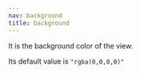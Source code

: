```yaml
---
nav: background
title: background
---
```


It is the background color of the view.

Its default value is `"rgba(0,0,0,0)"`
